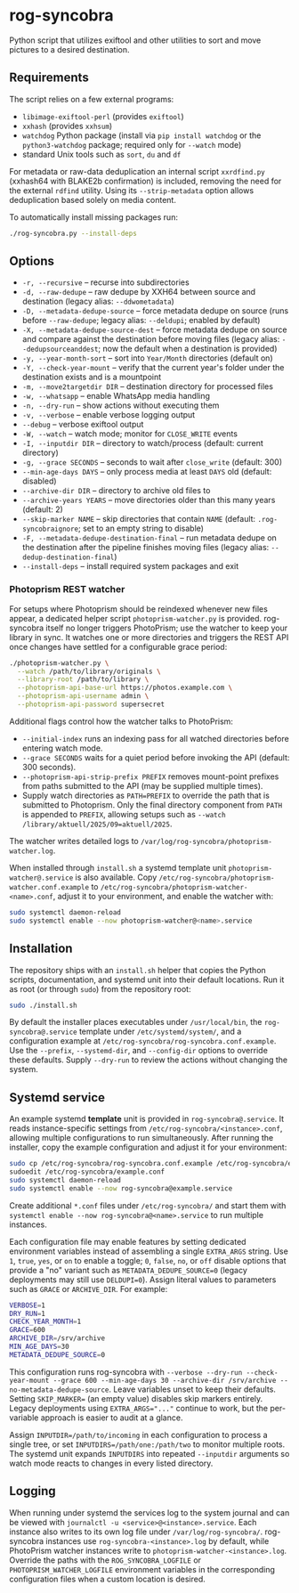 # rog-syncobra
Python script that utilizes exiftool and other utilities to sort and move
pictures to a desired destination.

## Requirements

The script relies on a few external programs:

- `libimage-exiftool-perl` (provides `exiftool`)
- `xxhash` (provides `xxhsum`)
- `watchdog` Python package (install via `pip install watchdog` or the `python3-watchdog`
  package; required only for `--watch` mode)
- standard Unix tools such as `sort`, `du` and `df`

For metadata or raw-data deduplication an internal script `xxrdfind.py`
(xxhash64 with BLAKE2b confirmation) is included, removing the need for the
external `rdfind` utility. Using its `--strip-metadata` option allows
deduplication based solely on media content.

To automatically install missing packages run:

```bash
./rog-syncobra.py --install-deps
```

## Options

- `-r, --recursive` – recurse into subdirectories
- `-d, --raw-dedupe` – raw dedupe by XXH64 between source and destination (legacy
  alias: `--ddwometadata`)
- `-D, --metadata-dedupe-source` – force metadata dedupe on source (runs before
  `--raw-dedupe`; legacy alias: `--deldupi`; enabled by default)
- `-X, --metadata-dedupe-source-dest` – force metadata dedupe on source and compare
  against the destination before moving files (legacy alias: `--dedupsourceanddest`;
  now the default when a destination is provided)
- `-y, --year-month-sort` – sort into `Year/Month` directories (default on)
- `-Y, --check-year-mount` – verify that the current year's folder under the
  destination exists and is a mountpoint
- `-m, --move2targetdir DIR` – destination directory for processed files
- `-w, --whatsapp` – enable WhatsApp media handling
- `-n, --dry-run` – show actions without executing them
- `-v, --verbose` – enable verbose logging output
- `--debug` – verbose exiftool output
- `-W, --watch` – watch mode; monitor for `CLOSE_WRITE` events
- `-I, --inputdir DIR` – directory to watch/process (default: current directory)
- `-g, --grace SECONDS` – seconds to wait after `close_write` (default: 300)
- `--min-age-days DAYS` – only process media at least `DAYS` old (default: disabled)
- `--archive-dir DIR` – directory to archive old files to
- `--archive-years YEARS` – move directories older than this many years (default: 2)
- `--skip-marker NAME` – skip directories that contain `NAME` (default: `.rog-syncobraignore`; set to an empty string to disable)
- `-F, --metadata-dedupe-destination-final` – run metadata dedupe on the destination
  after the pipeline finishes moving files (legacy alias: `--dedup-destination-final`)
- `--install-deps` – install required system packages and exit

### Photoprism REST watcher

For setups where Photoprism should be reindexed whenever new files appear, a
dedicated helper script `photoprism-watcher.py` is provided. rog-syncobra
itself no longer triggers PhotoPrism; use the watcher to keep your library in
sync. It watches one or more directories and triggers the REST API once changes
have settled for a configurable grace period:

```bash
./photoprism-watcher.py \
  --watch /path/to/library/originals \
  --library-root /path/to/library \
  --photoprism-api-base-url https://photos.example.com \
  --photoprism-api-username admin \
  --photoprism-api-password supersecret
```

Additional flags control how the watcher talks to PhotoPrism:

- `--initial-index` runs an indexing pass for all watched directories before
  entering watch mode.
- `--grace SECONDS` waits for a quiet period before invoking the API (default:
  300 seconds).
- `--photoprism-api-strip-prefix PREFIX` removes mount-point prefixes from
  paths submitted to the API (may be supplied multiple times).
- Supply watch directories as `PATH=PREFIX` to override the path that is
  submitted to Photoprism. Only the final directory component from `PATH` is
  appended to `PREFIX`, allowing setups such as
  `--watch /library/aktuell/2025/09=aktuell/2025`.

The watcher writes detailed logs to `/var/log/rog-syncobra/photoprism-watcher.log`.

When installed through `install.sh` a systemd template unit
`photoprism-watcher@.service` is also available. Copy
`/etc/rog-syncobra/photoprism-watcher.conf.example` to
`/etc/rog-syncobra/photoprism-watcher-<name>.conf`, adjust it to your
environment, and enable the watcher with:

```bash
sudo systemctl daemon-reload
sudo systemctl enable --now photoprism-watcher@<name>.service
```

## Installation

The repository ships with an `install.sh` helper that copies the Python
scripts, documentation, and systemd unit into their default locations. Run it as
root (or through `sudo`) from the repository root:

```bash
sudo ./install.sh
```

By default the installer places executables under `/usr/local/bin`, the
`rog-syncobra@.service` template under `/etc/systemd/system/`, and a
configuration example at `/etc/rog-syncobra/rog-syncobra.conf.example`. Use the
`--prefix`, `--systemd-dir`, and `--config-dir` options to override these
defaults. Supply `--dry-run` to review the actions without changing the system.

## Systemd service
An example systemd **template** unit is provided in `rog-syncobra@.service`. It
reads instance-specific settings from `/etc/rog-syncobra/<instance>.conf`,
allowing multiple configurations to run simultaneously. After running the
installer, copy the example configuration and adjust it for your environment:

```bash
sudo cp /etc/rog-syncobra/rog-syncobra.conf.example /etc/rog-syncobra/example.conf
sudoedit /etc/rog-syncobra/example.conf
sudo systemctl daemon-reload
sudo systemctl enable --now rog-syncobra@example.service
```

Create additional `*.conf` files under `/etc/rog-syncobra/` and start them with
`systemctl enable --now rog-syncobra@<name>.service` to run multiple instances.

Each configuration file may enable features by setting dedicated environment
variables instead of assembling a single `EXTRA_ARGS` string. Use `1`, `true`,
`yes`, or `on` to enable a toggle; `0`, `false`, `no`, or `off` disable options
that provide a "no" variant such as `METADATA_DEDUPE_SOURCE=0` (legacy
deployments may still use `DELDUPI=0`). Assign literal values to parameters
such as `GRACE` or `ARCHIVE_DIR`. For example:

```bash
VERBOSE=1
DRY_RUN=1
CHECK_YEAR_MONTH=1
GRACE=600
ARCHIVE_DIR=/srv/archive
MIN_AGE_DAYS=30
METADATA_DEDUPE_SOURCE=0
```

This configuration runs rog-syncobra with `--verbose --dry-run
--check-year-mount --grace 600 --min-age-days 30 --archive-dir /srv/archive --no-metadata-dedupe-source`. Leave
variables unset to keep their defaults. Setting `SKIP_MARKER=` (an empty value)
disables skip markers entirely. Legacy deployments using
`EXTRA_ARGS="..."` continue to work, but the per-variable approach is easier to
audit at a glance.

Assign `INPUTDIR=/path/to/incoming` in each configuration to process a single
tree, or set `INPUTDIRS=/path/one:/path/two` to monitor multiple roots. The
systemd unit expands `INPUTDIRS` into repeated `--inputdir` arguments so watch
mode reacts to changes in every listed directory.

## Logging

When running under systemd the services log to the system journal and can be
viewed with `journalctl -u <service>@<instance>.service`. Each instance also
writes to its own log file under `/var/log/rog-syncobra/`. rog-syncobra
instances use `rog-syncobra-<instance>.log` by default, while PhotoPrism watcher
instances write to `photoprism-watcher-<instance>.log`. Override the paths with
the `ROG_SYNCOBRA_LOGFILE` or `PHOTOPRISM_WATCHER_LOGFILE` environment
variables in the corresponding configuration files when a custom location is
desired.
